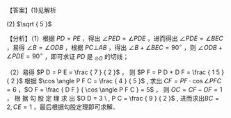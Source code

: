 【答案】(1)见解析

(2) $\sqrt { 5 }$

【分析】（1）根据 $P D = P E$ ，得出 $\angle P E D = \angle P D E$ ，进而得出 $\angle P D E = \angle B E C$ ，易得 $\angle B = \angle O D B$ ，根据 $P C \bot A B$ ，得出 $\angle B + \angle B E C = 9 0 ^ { \circ }$ ，则 $\angle O D B + \angle P D E = 9 0 ^ { \circ }$ ，即可求证 $P D$ 是 $_ { \odot O }$ 的切线；

（2）易得 $P D = P E = \frac { 7 } { 2 }$ ， 则 $P F = P D + D F = \frac { 1 5 } { 2 }$ 根据 $\cos \angle P F C = \frac { 4 } { 5 }$ , 求出 $C F = P F \cdot \cos \angle P F C = 6$ ，$O F = \frac { D F } { \cos \angle P F C } = 5$ ， 则 $O C = C F - O F = 1$ ， 根 据 勾 股 定 理 求 出 $O D = 3 \ , P C = \frac { 9 } { 2 }$ , 进而求出$B C = 2 , C E = 1$ ，最后根据勾股定理即可求解．
